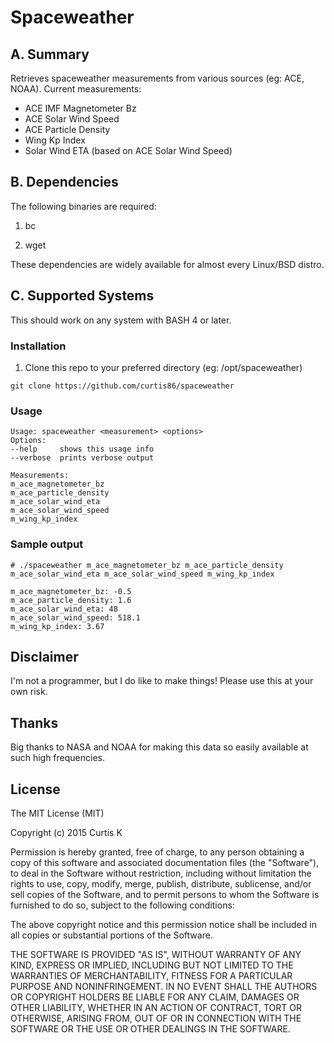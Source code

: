 # Spaceweather

## A. Summary

Retrieves spaceweather measurements from various sources (eg: ACE, NOAA). Current measurements:

- ACE IMF Magnetometer Bz
- ACE Solar Wind Speed
- ACE Particle Density
- Wing Kp Index
- Solar Wind ETA (based on ACE Solar Wind Speed)

## B. Dependencies

The following binaries are required:

1) bc

2) wget

These dependencies are widely available for almost every Linux/BSD distro.

## C. Supported Systems

This should work on any system with BASH 4 or later.

### Installation

1. Clone this repo to your preferred directory (eg: /opt/spaceweather)

  `git clone https://github.com/curtis86/spaceweather`


### Usage

```
Usage: spaceweather <measurement> <options>
Options:
--help     shows this usage info
--verbose  prints verbose output

Measurements:
m_ace_magnetometer_bz
m_ace_particle_density
m_ace_solar_wind_eta
m_ace_solar_wind_speed
m_wing_kp_index
```

### Sample output

```
# ./spaceweather m_ace_magnetometer_bz m_ace_particle_density m_ace_solar_wind_eta m_ace_solar_wind_speed m_wing_kp_index

m_ace_magnetometer_bz: -0.5
m_ace_particle_density: 1.6
m_ace_solar_wind_eta: 48
m_ace_solar_wind_speed: 518.1
m_wing_kp_index: 3.67
```

## Disclaimer

I'm not a programmer, but I do like to make things! Please use this at your own risk.

## Thanks

Big thanks to NASA and NOAA for making this data so easily available at such high frequencies.

## License

The MIT License (MIT)

Copyright (c) 2015 Curtis K

Permission is hereby granted, free of charge, to any person obtaining a copy of this software and associated documentation files (the "Software"), to deal in the Software without restriction, including without limitation the rights to use, copy, modify, merge, publish, distribute, sublicense, and/or sell copies of the Software, and to permit persons to whom the Software is furnished to do so, subject to the following conditions:

The above copyright notice and this permission notice shall be included in all copies or substantial portions of the Software.

THE SOFTWARE IS PROVIDED "AS IS", WITHOUT WARRANTY OF ANY KIND, EXPRESS OR IMPLIED, INCLUDING BUT NOT LIMITED TO THE WARRANTIES OF MERCHANTABILITY, FITNESS FOR A PARTICULAR PURPOSE AND NONINFRINGEMENT. IN NO EVENT SHALL THE AUTHORS OR COPYRIGHT HOLDERS BE LIABLE FOR ANY CLAIM, DAMAGES OR OTHER LIABILITY, WHETHER IN AN ACTION OF CONTRACT, TORT OR OTHERWISE, ARISING FROM, OUT OF OR IN CONNECTION WITH THE SOFTWARE OR THE USE OR OTHER DEALINGS IN THE SOFTWARE.
